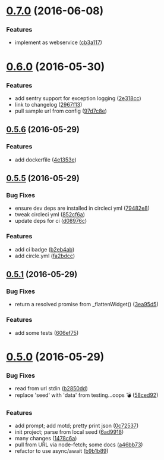
<a name="0.7.0"></a>
# [0.7.0](https://github.com/jason-c-child/the-gist-of-it/compare/v0.6.0...v0.7.0) (2016-06-08)

### Features

* implement as webservice ([cb3a117](https://github.com/jason-c-child/the-gist-of-it/commit/cb3a117))


<a name="0.6.0"></a>
# [0.6.0](https://github.com/jason-c-child/the-gist-of-it/compare/v0.5.6...v0.6.0) (2016-05-30)


### Features

* add sentry support for exception logging ([2e318cc](https://github.com/jason-c-child/the-gist-of-it/commit/2e318cc))
* link to changelog ([2967f13](https://github.com/jason-c-child/the-gist-of-it/commit/2967f13))
* pull sample url from config ([97d7c8e](https://github.com/jason-c-child/the-gist-of-it/commit/97d7c8e))



<a name="0.5.6"></a>
## [0.5.6](https://github.com/jason-c-child/the-gist-of-it/compare/v0.5.5...v0.5.6) (2016-05-29)


### Features

* add dockerfile ([4e1353e](https://github.com/jason-c-child/the-gist-of-it/commit/4e1353e))



<a name="0.5.5"></a>
## [0.5.5](https://github.com/jason-c-child/the-gist-of-it/compare/v0.5.1...v0.5.5) (2016-05-29)


### Bug Fixes

* ensure dev deps are installed in circleci yml ([79482e8](https://github.com/jason-c-child/the-gist-of-it/commit/79482e8))
* tweak circleci yml ([852cf6a](https://github.com/jason-c-child/the-gist-of-it/commit/852cf6a))
* update deps for ci ([d08976c](https://github.com/jason-c-child/the-gist-of-it/commit/d08976c))

### Features

* add ci badge ([b2eb4ab](https://github.com/jason-c-child/the-gist-of-it/commit/b2eb4ab))
* add circle.yml ([fa2bdcc](https://github.com/jason-c-child/the-gist-of-it/commit/fa2bdcc))



<a name="0.5.1"></a>
## [0.5.1](https://github.com/jason-c-child/the-gist-of-it/compare/v0.5.0...v0.5.1) (2016-05-29)


### Bug Fixes

* return a resolved promise from _flattenWidget() ([3ea95d5](https://github.com/jason-c-child/the-gist-of-it/commit/3ea95d5))

### Features

* add some tests ([606ef75](https://github.com/jason-c-child/the-gist-of-it/commit/606ef75))



<a name="0.5.0"></a>
# [0.5.0](https://github.com/jason-c-child/the-gist-of-it/compare/6ad9918...v0.5.0) (2016-05-29)


### Bug Fixes

* read from url stdin ([b2850dd](https://github.com/jason-c-child/the-gist-of-it/commit/b2850dd))
* replace 'seed' with 'data' from testing...oops :bomb: ([58ced92](https://github.com/jason-c-child/the-gist-of-it/commit/58ced92))

### Features

* add prompt; add motd; pretty print json ([0c72537](https://github.com/jason-c-child/the-gist-of-it/commit/0c72537))
* init project; parse from local seed ([6ad9918](https://github.com/jason-c-child/the-gist-of-it/commit/6ad9918))
* many changes ([1478c6a](https://github.com/jason-c-child/the-gist-of-it/commit/1478c6a))
* pull from URL via node-fetch; some docs ([a46bb73](https://github.com/jason-c-child/the-gist-of-it/commit/a46bb73))
* refactor to use async/await ([b9b1b89](https://github.com/jason-c-child/the-gist-of-it/commit/b9b1b89))



